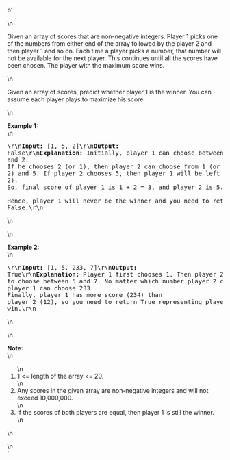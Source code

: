b'<div class="question-description">\n<p><p>Given an array of scores that are non-negative integers. Player 1 picks one of the numbers from either end of the array followed by the player 2 and then player 1 and so on. Each time a player picks a number, that number will not be available for the next player. This continues until all the scores have been chosen. The player with the maximum score wins. </p>\n<p>Given an array of scores, predict whether player 1 is the winner. You can assume each player plays to maximize his score. </p>\n<p><b>Example 1:</b><br/>\n<pre>\r\n<b>Input:</b> [1, 5, 2]\r\n<b>Output:</b> False\r\n<b>Explanation:</b> Initially, player 1 can choose between 1 and 2. <br/>If he chooses 2 (or 1), then player 2 can choose from 1 (or 2) and 5. If player 2 chooses 5, then player 1 will be left with 1 (or 2). <br/>So, final score of player 1 is 1 + 2 = 3, and player 2 is 5. <br/>Hence, player 1 will never be the winner and you need to return False.\r\n</pre>\n</p>\n<p><b>Example 2:</b><br/>\n<pre>\r\n<b>Input:</b> [1, 5, 233, 7]\r\n<b>Output:</b> True\r\n<b>Explanation:</b> Player 1 first chooses 1. Then player 2 have to choose between 5 and 7. No matter which number player 2 choose, player 1 can choose 233.<br/>Finally, player 1 has more score (234) than player 2 (12), so you need to return True representing player1 can win.\r\n</pre>\n</p>\n<p><b>Note:</b><br/>\n<ol>\n<li>1 &lt;= length of the array &lt;= 20. </li>\n<li>Any scores in the given array are non-negative integers and will not exceed 10,000,000.</li>\n<li>If the scores of both players are equal, then player 1 is still the winner.</li>\n</ol>\n</p></p>\n</div>'